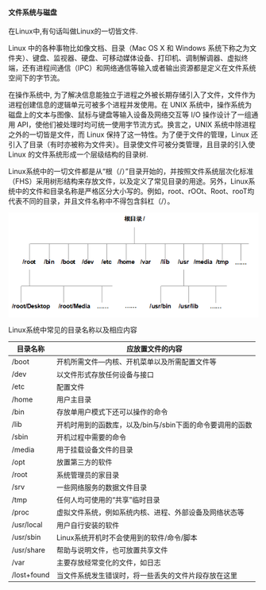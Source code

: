 #### 文件系统与磁盘

在Linux中,有句话叫做Linux的一切皆文件.

Linux 中的各种事物比如像文档、目录（Mac OS X 和 Windows 系统下称之为文件夹）、键盘、监视器、硬盘、可移动媒体设备、打印机、调制解调器、虚拟终端，还有进程间通信（IPC）和网络通信等输入或者输出资源都是定义在文件系统空间下的字节流。

在操作系统中, 为了解决信息能独立于进程之外被长期存储引入了文件，文件作为进程创建信息的逻辑单元可被多个进程并发使用。在 UNIX 系统中，操作系统为磁盘上的文本与图像、鼠标与键盘等输入设备及网络交互等 I/O 操作设计了一组通用 API，使他们被处理时均可统一使用字节流方式。换言之，UNIX 系统中除进程之外的一切皆是文件，而 Linux 保持了这一特性。为了便于文件的管理，Linux 还引入了目录（有时亦被称为文件夹）。目录使文件可被分类管理，且目录的引入使 Linux 的文件系统形成一个层级结构的目录树.

Linux系统中的一切文件都是从“根（/）”目录开始的，并按照文件系统层次化标准（FHS）采用树形结构来存放文件，以及定义了常见目录的用途。另外，Linux系统中的文件和目录名称是严格区分大小写的。例如，root、rOOt、Root、rooT均代表不同的目录，并且文件名称中不得包含斜杠（/）。

<p align="center">
<img width="700" align="center" src="../images/11.jpg" />
</p>

Linux系统中常见的目录名称以及相应内容

|目录名称|应放置文件的内容|
| ---- | ------------------------------- |
|/boot|开机所需文件—内核、开机菜单以及所需配置文件等|
|/dev| 以文件形式存放任何设备与接口|
|/etc|配置文件|
|/home|用户主目录|
|/bin|存放单用户模式下还可以操作的命令|
|/lib|开机时用到的函数库，以及/bin与/sbin下面的命令要调用的函数|
|/sbin|开机过程中需要的命令|
|/media|用于挂载设备文件的目录|
|/opt|放置第三方的软件|
|/root|系统管理员的家目录|
|/srv|一些网络服务的数据文件目录|
|/tmp|任何人均可使用的“共享”临时目录|
|/proc|虚拟文件系统，例如系统内核、进程、外部设备及网络状态等|
|/usr/local|用户自行安装的软件|
|/usr/sbin|Linux系统开机时不会使用到的软件/命令/脚本|
|/usr/share|帮助与说明文件，也可放置共享文件|
|/var|主要存放经常变化的文件，如日志|
|/lost+found|当文件系统发生错误时，将一些丢失的文件片段存放在这里|
